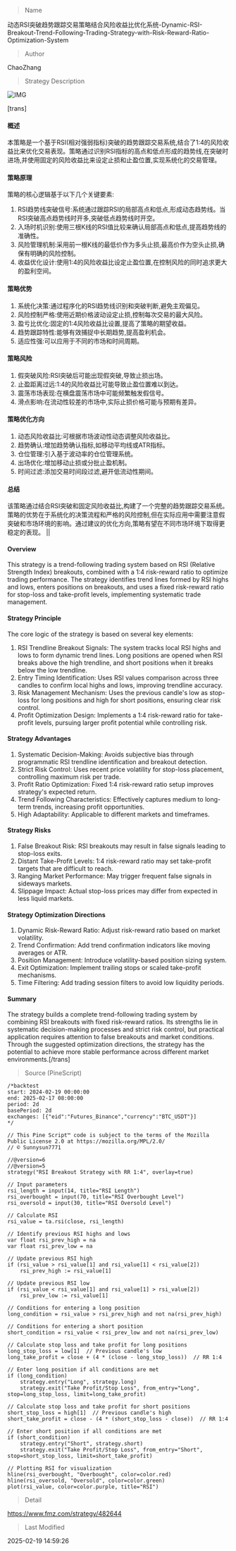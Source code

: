 
> Name

动态RSI突破趋势跟踪交易策略结合风险收益比优化系统-Dynamic-RSI-Breakout-Trend-Following-Trading-Strategy-with-Risk-Reward-Ratio-Optimization-System

> Author

ChaoZhang

> Strategy Description

![IMG](https://www.fmz.com/upload/asset/10eb054575d027e8d36.png)

[trans]
#### 概述
本策略是一个基于RSI(相对强弱指标)突破的趋势跟踪交易系统,结合了1:4的风险收益比来优化交易表现。策略通过识别RSI指标的高点和低点形成的趋势线,在突破时进场,并使用固定的风险收益比来设定止损和止盈位置,实现系统化的交易管理。

#### 策略原理
策略的核心逻辑基于以下几个关键要素:
1. RSI趋势线突破信号:系统通过跟踪RSI的局部高点和低点,形成动态趋势线。当RSI突破高点趋势线时开多,突破低点趋势线时开空。
2. 入场时机识别:使用三根K线的RSI值比较来确认局部高点和低点,提高趋势线的准确性。
3. 风险管理机制:采用前一根K线的最低价作为多头止损,最高价作为空头止损,确保有明确的风险控制。
4. 收益优化设计:使用1:4的风险收益比设定止盈位置,在控制风险的同时追求更大的盈利空间。

#### 策略优势
1. 系统化决策:通过程序化的RSI趋势线识别和突破判断,避免主观偏见。
2. 风险控制严格:使用近期价格波动设定止损,控制每次交易的最大风险。
3. 盈亏比优化:固定的1:4风险收益比设置,提高了策略的期望收益。
4. 趋势跟踪特性:能够有效捕捉中长期趋势,提高盈利机会。
5. 适应性强:可以应用于不同的市场和时间周期。

#### 策略风险
1. 假突破风险:RSI突破后可能出现假突破,导致止损出场。
2. 止盈距离过远:1:4的风险收益比可能导致止盈位置难以到达。
3. 震荡市场表现:在横盘震荡市场中可能频繁触发假信号。
4. 滑点影响:在流动性较差的市场中,实际止损价格可能与预期有差异。

#### 策略优化方向
1. 动态风险收益比:可根据市场波动性动态调整风险收益比。
2. 趋势确认:增加趋势确认指标,如移动平均线或ATR指标。
3. 仓位管理:引入基于波动率的仓位管理系统。
4. 出场优化:增加移动止损或分批止盈机制。
5. 时间过滤:添加交易时间段过滤,避开低流动性期间。

#### 总结
该策略通过结合RSI突破和固定风险收益比,构建了一个完整的趋势跟踪交易系统。策略的优势在于系统化的决策流程和严格的风险控制,但在实际应用中需要注意假突破和市场环境的影响。通过建议的优化方向,策略有望在不同市场环境下取得更稳定的表现。 || 

#### Overview
This strategy is a trend-following trading system based on RSI (Relative Strength Index) breakouts, combined with a 1:4 risk-reward ratio to optimize trading performance. The strategy identifies trend lines formed by RSI highs and lows, enters positions on breakouts, and uses a fixed risk-reward ratio for stop-loss and take-profit levels, implementing systematic trade management.

#### Strategy Principle
The core logic of the strategy is based on several key elements:
1. RSI Trendline Breakout Signals: The system tracks local RSI highs and lows to form dynamic trend lines. Long positions are opened when RSI breaks above the high trendline, and short positions when it breaks below the low trendline.
2. Entry Timing Identification: Uses RSI values comparison across three candles to confirm local highs and lows, improving trendline accuracy.
3. Risk Management Mechanism: Uses the previous candle's low as stop-loss for long positions and high for short positions, ensuring clear risk control.
4. Profit Optimization Design: Implements a 1:4 risk-reward ratio for take-profit levels, pursuing larger profit potential while controlling risk.

#### Strategy Advantages
1. Systematic Decision-Making: Avoids subjective bias through programmatic RSI trendline identification and breakout detection.
2. Strict Risk Control: Uses recent price volatility for stop-loss placement, controlling maximum risk per trade.
3. Profit Ratio Optimization: Fixed 1:4 risk-reward ratio setup improves strategy's expected return.
4. Trend Following Characteristics: Effectively captures medium to long-term trends, increasing profit opportunities.
5. High Adaptability: Applicable to different markets and timeframes.

#### Strategy Risks
1. False Breakout Risk: RSI breakouts may result in false signals leading to stop-loss exits.
2. Distant Take-Profit Levels: 1:4 risk-reward ratio may set take-profit targets that are difficult to reach.
3. Ranging Market Performance: May trigger frequent false signals in sideways markets.
4. Slippage Impact: Actual stop-loss prices may differ from expected in less liquid markets.

#### Strategy Optimization Directions
1. Dynamic Risk-Reward Ratio: Adjust risk-reward ratio based on market volatility.
2. Trend Confirmation: Add trend confirmation indicators like moving averages or ATR.
3. Position Management: Introduce volatility-based position sizing system.
4. Exit Optimization: Implement trailing stops or scaled take-profit mechanisms.
5. Time Filtering: Add trading session filters to avoid low liquidity periods.

#### Summary
The strategy builds a complete trend-following trading system by combining RSI breakouts with fixed risk-reward ratios. Its strengths lie in systematic decision-making processes and strict risk control, but practical application requires attention to false breakouts and market conditions. Through the suggested optimization directions, the strategy has the potential to achieve more stable performance across different market environments.[/trans]



> Source (PineScript)

``` pinescript
/*backtest
start: 2024-02-19 00:00:00
end: 2025-02-17 08:00:00
period: 2d
basePeriod: 2d
exchanges: [{"eid":"Futures_Binance","currency":"BTC_USDT"}]
*/

// This Pine Script™ code is subject to the terms of the Mozilla Public License 2.0 at https://mozilla.org/MPL/2.0/
// © Sunnysun7771

//@version=6
//@version=5
strategy("RSI Breakout Strategy with RR 1:4", overlay=true)

// Input parameters
rsi_length = input(14, title="RSI Length")
rsi_overbought = input(70, title="RSI Overbought Level")
rsi_oversold = input(30, title="RSI Oversold Level")

// Calculate RSI
rsi_value = ta.rsi(close, rsi_length)

// Identify previous RSI highs and lows
var float rsi_prev_high = na
var float rsi_prev_low = na

// Update previous RSI high
if (rsi_value > rsi_value[1] and rsi_value[1] < rsi_value[2])
    rsi_prev_high := rsi_value[1]

// Update previous RSI low
if (rsi_value < rsi_value[1] and rsi_value[1] > rsi_value[2])
    rsi_prev_low := rsi_value[1]

// Conditions for entering a long position
long_condition = rsi_value > rsi_prev_high and not na(rsi_prev_high)

// Conditions for entering a short position
short_condition = rsi_value < rsi_prev_low and not na(rsi_prev_low)

// Calculate stop loss and take profit for long positions
long_stop_loss = low[1]  // Previous candle's low
long_take_profit = close + (4 * (close - long_stop_loss))  // RR 1:4

// Enter long position if all conditions are met
if (long_condition)
    strategy.entry("Long", strategy.long)
    strategy.exit("Take Profit/Stop Loss", from_entry="Long", stop=long_stop_loss, limit=long_take_profit)

// Calculate stop loss and take profit for short positions
short_stop_loss = high[1]  // Previous candle's high
short_take_profit = close - (4 * (short_stop_loss - close))  // RR 1:4

// Enter short position if all conditions are met
if (short_condition)
    strategy.entry("Short", strategy.short)
    strategy.exit("Take Profit/Stop Loss", from_entry="Short", stop=short_stop_loss, limit=short_take_profit)

// Plotting RSI for visualization
hline(rsi_overbought, "Overbought", color=color.red)
hline(rsi_oversold, "Oversold", color=color.green)
plot(rsi_value, color=color.purple, title="RSI")
```

> Detail

https://www.fmz.com/strategy/482644

> Last Modified

2025-02-19 14:59:26
